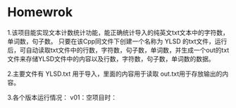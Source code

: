 # Homewrok
1.该项目能实现文本计数统计功能，能正确统计导入的纯英文txt文本中的字符数，单词数，句子数。 只要在该Cpp同文件下创建一个名称为 YLSD 的txt文件，运行后，可自动读取txt文件中的行数，字符数，句子数，单词数，并生成一个out的txt文件来存储YLSD文件中的内容以及行数，字符数，句子数，单词数的数据。

2.主要文件有 YLSD.txt 用于导入，里面的内容用于读取
  out.txt用于存放输出的内容。

3.各个版本运行情况：
 v01：空项目时： 
 

 
